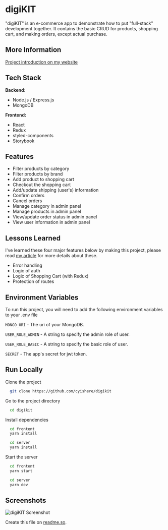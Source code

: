 # digiKIT

"digiKIT" is an e-commerce app to demonstrate how to put "full-stack" development together. It contains the basic CRUD for products, shopping cart, and making orders, except actual purchase.

## More Information

[Project introduction on my website](https://cyishere.dev/portfolio/digikit)

## Tech Stack

**Backend:**

- Node.js / Express.js
- MongoDB

**Frontend:**

- React
- Redux
- styled-components
- Storybook

## Features

- Filter products by category
- Filter products by brand
- Add product to shopping cart
- Checkout the shopping cart
- Add/update shipping (user's) information
- Confirm orders
- Cancel orders
- Manage category in admin panel
- Manage products in admin panel
- View/update order status in admin panel
- View user information in admin panel

## Lessons Learned

I've learned these four major features below by making this project, please read [my article](https://cyishere.dev/portfolio/digikit) for more details about these.

- Error handling
- Logic of auth
- Logic of Shopping Cart (with Redux)
- Protection of routes

## Environment Variables

To run this project, you will need to add the following environment variables to your .env file

`MONGO_URI` - The uri of your MongoDB.

`USER_ROLE_ADMIN` - A string to specify the admin role of user.

`USER_ROLE_BASIC` - A string to specify the basic role of user.

`SECRET` - The app's secret for jwt token.

## Run Locally

Clone the project

```bash
  git clone https://github.com/cyishere/digikit
```

Go to the project directory

```bash
  cd digikit
```

Install dependencies

```bash
  cd frontent
  yarn install

  cd server
  yarn install
```

Start the server

```bash
  cd frontent
  yarn start

  cd server
  yarn dev
```

## Screenshots

![digiKIT Screenshot](https://www.cyishere.dev/img/portfolio/digikit/digikit-cover_l.jpg)

Create this file on [readme.so](https://readme.so/).

